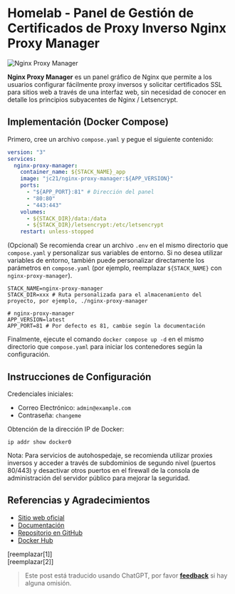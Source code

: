 # Homelab - Panel de Gestión de Certificados de Proxy Inverso Nginx Proxy Manager

![Nginx Proxy Manager](https://img.wiki-power.com/d/wiki-media/img/20230408182138.png)

**Nginx Proxy Manager** es un panel gráfico de Nginx que permite a los usuarios configurar fácilmente proxy inversos y solicitar certificados SSL para sitios web a través de una interfaz web, sin necesidad de conocer en detalle los principios subyacentes de Nginx / Letsencrypt.

## Implementación (Docker Compose)

Primero, cree un archivo `compose.yaml` y pegue el siguiente contenido:

```yaml title="compose.yaml"
version: "3"
services:
  nginx-proxy-manager:
    container_name: ${STACK_NAME}_app
    image: "jc21/nginx-proxy-manager:${APP_VERSION}"
    ports:
      - "${APP_PORT}:81" # Dirección del panel
      - "80:80"
      - "443:443"
    volumes:
      - ${STACK_DIR}/data:/data
      - ${STACK_DIR}/letsencrypt:/etc/letsencrypt
    restart: unless-stopped
```

(Opcional) Se recomienda crear un archivo `.env` en el mismo directorio que `compose.yaml` y personalizar sus variables de entorno. Si no desea utilizar variables de entorno, también puede personalizar directamente los parámetros en `compose.yaml` (por ejemplo, reemplazar `${STACK_NAME}` con `nginx-proxy-manager`).

```dotenv title=".env"
STACK_NAME=nginx-proxy-manager
STACK_DIR=xxx # Ruta personalizada para el almacenamiento del proyecto, por ejemplo, ./nginx-proxy-manager

# nginx-proxy-manager
APP_VERSION=latest
APP_PORT=81 # Por defecto es 81, cambie según la documentación
```

Finalmente, ejecute el comando `docker compose up -d` en el mismo directorio que `compose.yaml` para iniciar los contenedores según la configuración.

## Instrucciones de Configuración

Credenciales iniciales:

- Correo Electrónico: `admin@example.com`
- Contraseña: `changeme`

Obtención de la dirección IP de Docker:

```shell
ip addr show docker0
```

Nota: Para servicios de autohospedaje, se recomienda utilizar proxies inversos y acceder a través de subdominios de segundo nivel (puertos 80/443) y desactivar otros puertos en el firewall de la consola de administración del servidor público para mejorar la seguridad.

## Referencias y Agradecimientos

- [Sitio web oficial](https://nginxproxymanager.com)
- [Documentación](https://nginxproxymanager.com/guide)
- [Repositorio en GitHub](https://github.com/NginxProxyManager/nginx-proxy-manager)
- [Docker Hub](https://hub.docker.com/r/jlesage/nginx-proxy-manager)

[reemplazar[1]]  
[reemplazar[2]]

> Este post está traducido usando ChatGPT, por favor [**feedback**](https://github.com/linyuxuanlin/Wiki_MkDocs/issues/new) si hay alguna omisión.